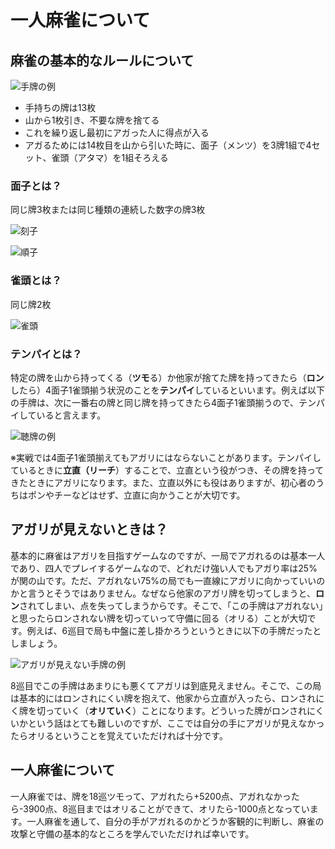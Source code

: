# 一人麻雀について

## 麻雀の基本的なルールについて

![手牌の例](/tutorial/exampleTehai.png)

- 手持ちの牌は13枚
- 山から1枚引き、不要な牌を捨てる
- これを繰り返し最初にアガった人に得点が入る
- アガるためには14枚目を山から引いた時に、面子（メンツ）を3牌1組で4セット、雀頭（アタマ）を1組そろえる

### 面子とは？

同じ牌3枚または同じ種類の連続した数字の牌3枚

![刻子](/tutorial/Kotsu.png)

![順子](/tutorial/Syuntsu.png)

### 雀頭とは？

同じ牌2枚

![雀頭](/tutorial/Jantou.png)

### テンパイとは？

特定の牌を山から持ってくる（**ツモ**る）か他家が捨てた牌を持ってきたら（**ロン**したら）4面子1雀頭揃う状況のことを**テンパイ**しているといいます。例えば以下の手牌は、次に一番右の牌と同じ牌を持ってきたら4面子1雀頭揃うので、テンパイしていると言えます。

![聴牌の例](/tutorial/exampleTenpai.png)

※実戦では4面子1雀頭揃えてもアガリにはならないことがあります。テンパイしているときに**立直（リーチ**）することで、立直という役がつき、その牌を持ってきたときにアガリになります。また、立直以外にも役はありますが、初心者のうちはポンやチーなどはせず、立直に向かうことが大切です。

## アガリが見えないときは？

基本的に麻雀はアガリを目指すゲームなのですが、一局でアガれるのは基本一人であり、四人でプレイするゲームなので、どれだけ強い人でもアガり率は25%が関の山です。ただ、アガれない75%の局でも一直線にアガリに向かっていいのかと言うとそうではありません。なぜなら他家のアガリ牌を切ってしまうと、**ロン**されてしまい、点を失ってしまうからです。そこで、「この手牌はアガれない」と思ったらロンされない牌を切っていって守備に回る（オリる）ことが大切です。例えば、6巡目で局も中盤に差し掛かろうというときに以下の手牌だったとしましょう。

![アガリが見えない手牌の例](/tutorial/badTehai.png)

8巡目でこの手牌はあまりにも悪くてアガリは到底見えません。そこで、この局は基本的にはロンされにくい牌を抱えて、他家から立直が入ったら、ロンされにく牌を切っていく（**オリていく**）ことになります。どういった牌がロンされにくいかという話はとても難しいのですが、ここでは自分の手にアガリが見えなかったらオリるということを覚えていただければ十分です。

## 一人麻雀について

一人麻雀では、牌を18巡ツモって、アガれたら+5200点、アガれなかったら-3900点、8巡目まではオリることができて、オリたら-1000点となっています。一人麻雀を通して、自分の手がアガれるのかどうか客観的に判断し、麻雀の攻撃と守備の基本的なところを学んでいただければ幸いです。
